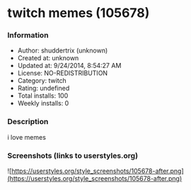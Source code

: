 # twitch memes (105678)

### Information
- Author: shuddertrix (unknown)
- Created at: unknown
- Updated at: 9/24/2014, 8:54:27 AM
- License: NO-REDISTRIBUTION
- Category: twitch
- Rating: undefined
- Total installs: 100
- Weekly installs: 0


### Description
i love memes


### Screenshots (links to userstyles.org)
![https://userstyles.org/style_screenshots/105678-after.png](https://userstyles.org/style_screenshots/105678-after.png)


